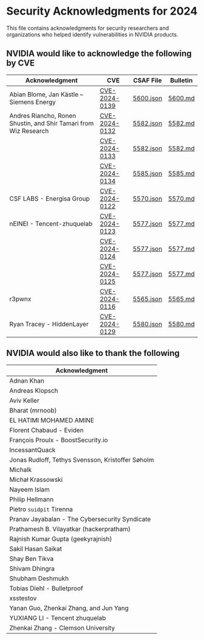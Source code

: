 # Security Acknowledgments for 2024

This file contains acknowledgments for security researchers and organizations who helped identify vulnerabilities in NVIDIA products.

## NVIDIA would like to acknowledge the following by CVE

| Acknowledgment | CVE | CSAF File | Bulletin |
|----------------|-----|-----------|----------|
| Abian Blome, Jan Kästle – Siemens Energy | [CVE-2024-0139](5600/CVE-2024-0139.json) | [5600.json](5600/5600.json) | [5600.md](5600/5600.md) |
| Andres Riancho, Ronen Shustin, and Shir Tamari from Wiz Research | [CVE-2024-0132](5582/CVE-2024-0132.json) | [5582.json](5582/5582.json) | [5582.md](5582/5582.md) |
|  | [CVE-2024-0133](5582/CVE-2024-0133.json) | [5582.json](5582/5582.json) | [5582.md](5582/5582.md) |
|  | [CVE-2024-0134](5585/CVE-2024-0134.json) | [5585.json](5585/5585.json) | [5585.md](5585/5585.md) |
| CSF LABS - Energisa Group | [CVE-2024-0122](5570/CVE-2024-0122.json) | [5570.json](5570/5570.json) | [5570.md](5570/5570.md) |
| nEINEI - Tencent-zhuquelab | [CVE-2024-0123](5577/CVE-2024-0123.json) | [5577.json](5577/5577.json) | [5577.md](5577/5577.md) |
|  | [CVE-2024-0124](5577/CVE-2024-0124.json) | [5577.json](5577/5577.json) | [5577.md](5577/5577.md) |
|  | [CVE-2024-0125](5577/CVE-2024-0125.json) | [5577.json](5577/5577.json) | [5577.md](5577/5577.md) |
| r3pwnx | [CVE-2024-0116](5565/CVE-2024-0116.json) | [5565.json](5565/5565.json) | [5565.md](5565/5565.md) |
| Ryan Tracey - HiddenLayer | [CVE-2024-0129](5580/CVE-2024-0129.json) | [5580.json](5580/5580.json) | [5580.md](5580/5580.md) |

## NVIDIA would also like to thank the following

| Acknowledgment |
|----------------|
| Adnan Khan |
| Andreas Klopsch |
| Aviv Keller |
| Bharat (mrnoob) |
| EL HATIMI MOHAMED AMINE |
| Florent Chabaud - Eviden |
| François Proulx - BoostSecurity.io |
| IncessantQuack |
| Jonas Rudloff, Tethys Svensson, Kristoffer Søholm |
| Michalk |
| Michał Krassowski |
| Nayeem Islam |
| Philip Hellmann |
| Pietro `suidpit` Tirenna |
| Pranav Jayabalan - The Cybersecurity Syndicate |
| Prathamesh B. Vilayatkar (hackerpratham) |
| Rajnish Kumar Gupta (geekyrajnish) |
| Sakil Hasan Saikat |
| Shay Ben Tikva |
| Shivam Dhingra |
| Shubham Deshmukh |
| Tobias Diehl - Bulletproof |
| xsstestov |
| Yanan Guo, Zhenkai Zhang, and Jun Yang |
| YUXIANG LI - Tencent zhuquelab |
| Zhenkai Zhang - Clemson University |
